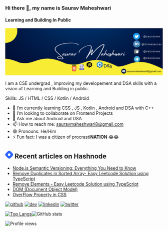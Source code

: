 ### Hi there 👋, my name is Saurav Maheshwari
#### Learning and Building In Public
![Learning and Building In Public](/resources/newbanner.png)

I am a CSE undergrad , improving my developement and DSA skills with a vision of Learning and Building in public. 

Skills:  JS / HTML / CSS / Kotlin / Android

- 🌱 I’m currently learning CSS , JS , Kotlin , Android  and DSA with C++ 
- 👯 I’m looking to collaborate on Frontend Projects 
- 💬 Ask me about Android and DSA 
- 📫 How to reach me: sauravmaheshwari8@gmail.com 
- 😄 Pronouns: He/Him 
- ⚡ Fun fact: I was a citizen of procrasti**NATION** 😂😂 

## <a href="https://xauravww.hashnode.dev/"><img src="https://github.com/FrancescoXX/FrancescoXX/blob/main/CDyAuTy75.png" title="Hashnode" alt="Hashnode blog" width="25"/></a> Recent articles on Hashnode

 <!-- BLOG-POST-LIST:START -->
- [Node.js Semantic Versioning: Everything You Need to Know](https://xauravww.hashnode.dev/nodejs-semantic-versioning-everything-you-need-to-know)
- [Remove Duplicates in Sorted Array- Easy Leetcode Solution using TypeScript](https://xauravww.hashnode.dev/remove-duplicates-in-sorted-array-easy-leetcode-solution-using-typescript)
- [Remove Elements - Easy  Leetcode Solution using TypeScript](https://xauravww.hashnode.dev/remove-elements-easy-leetcode-solution-using-typescript)
- [DOM &lpar;Document Object Model&rpar;](https://xauravww.hashnode.dev/dom-document-object-model)
- [OverFlow Property in CSS](https://xauravww.hashnode.dev/overflow-property-in-css)
<!-- BLOG-POST-LIST:END -->
[<img src='https://cdn.jsdelivr.net/npm/simple-icons@3.0.1/icons/github.svg' alt='github' height='40'>](https://github.com/xauravww)  [<img src='https://cdn.jsdelivr.net/npm/simple-icons@3.0.1/icons/hashnode.svg' alt='dev' height='40'>](xauravww)  [<img src='https://cdn.jsdelivr.net/npm/simple-icons@3.0.1/icons/linkedin.svg' alt='linkedin' height='40'>](https://www.linkedin.com/in/itsmesaurav/)  [<img src='https://cdn.jsdelivr.net/npm/simple-icons@3.0.1/icons/twitter.svg' alt='twitter' height='40'>](https://twitter.com/xauravww)  

[![Top Langs](https://github-readme-stats.vercel.app/api/top-langs/?username=xauravww)](https://github.com/anuraghazra/github-readme-stats)![GitHub stats](https://github-readme-stats.vercel.app/api?username=xauravww&show_icons=true)  

![Profile views](https://gpvc.arturio.dev/xauravww)  
